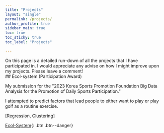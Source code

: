 ```yaml
---
title: "Projects"
layout: "single"
permalink: /projects/
author_profile: true
sidebar_main: true
toc: true
toc_sticky: true
toc_label: "Projects"

---
```


<div class ="notice--success">
On this page is a detailed run-down of all the projects that I have participated in. I would appreciate any advise on how I might improve upon my projects. Please leave a comment!
</div>
## Ecol-system (Participation Award)

My submission for the "2023 Korea Sports Promotion Foundation Big Data Analysis for the Promotion of Daily Sports Participation." 

I attempted to predict factors that lead people to either want to play or play golf as a routine exercise. 

[Regression, Clustering]

[Ecol-System](#/EcolSystem/){: .btn .btn--danger}

